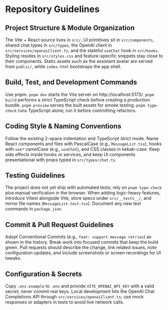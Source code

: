 # Repository Guidelines

## Project Structure & Module Organization
The Vite + React source lives in `src/`. UI primitives sit in `src/components`, shared chat types in `src/types`, the OpenAI client in `src/services/openaiClient.ts`, and the stateful `useChat` hook in `src/hooks`. Styling resides in `src/styles.css` and feature-specific snippets stay close to their components. Static assets such as the assistant avatar are served from `public/`, while `index.html` bootstraps the app shell.

## Build, Test, and Development Commands
Use pnpm. `pnpm dev` starts the Vite server on http://localhost:5173/. `pnpm build` performs a strict TypeScript check before creating a production bundle. `pnpm preview` serves the built assets for smoke testing. `pnpm type-check` runs TypeScript alone; run it before committing refactors.

## Coding Style & Naming Conventions
Follow the existing 2-space indentation and TypeScript strict mode. Name React components and files with PascalCase (e.g., `MessageList.tsx`), hooks with `use*` camelCase (e.g., `useChat`), and CSS classes in kebab-case. Keep side effects inside hooks or services, and keep UI components presentational with props typed in `src/types/chat.ts`.

## Testing Guidelines
The project does not yet ship with automated tests; rely on `pnpm type-check` plus manual verification in the browser. When adding logic-heavy features, introduce Vitest alongside Vite, store specs under `src/__tests__/`, and mirror file names (`MessageList.test.tsx`). Document any new test commands in `package.json`.

## Commit & Pull Request Guidelines
Adopt Conventional Commits (e.g., `feat: support message retries`) as shown in the history. Break work into focused commits that keep the build green. Pull requests should describe the change, link related issues, note configuration updates, and include screenshots or screen recordings for UI tweaks.

## Configuration & Secrets
Copy `.env.example` to `.env` and provide `VITE_OPENAI_API_KEY` with a valid secret; never commit real keys. Local development hits the OpenAI Chat Completions API through `src/services/openaiClient.ts`; use mock responses or adapters in tests to avoid live network calls.
